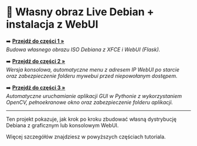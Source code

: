 # 🐧 Własny obraz Live Debian + instalacja z WebUI

➡️ **[Przejdź do części 1 »](README-part1.md)**  
*Budowa własnego obrazu ISO Debiana z XFCE i WebUI (Flask).*

➡️ **[Przejdź do części 2 »](README-part2.md)**  
*Wersja konsolowa, automatyczne menu z adresem IP WebUI po starcie oraz zabezpieczenie folderu mywebui przed niepowołanym dostępem.*

➡️ **[Przejdź do części 3 »](README-part3.md)**  
*Automatyczne uruchamianie aplikacji GUI w Pythonie z wykorzystaniem OpenCV, pełnoekranowe okno oraz zabezpieczenie folderu aplikacji.*

---

Ten projekt pokazuje, jak krok po kroku zbudować własną dystrybucję Debiana z graficznym lub konsolowym WebUI.

Więcej szczegółów znajdziesz w powyższych częściach tutoriala.